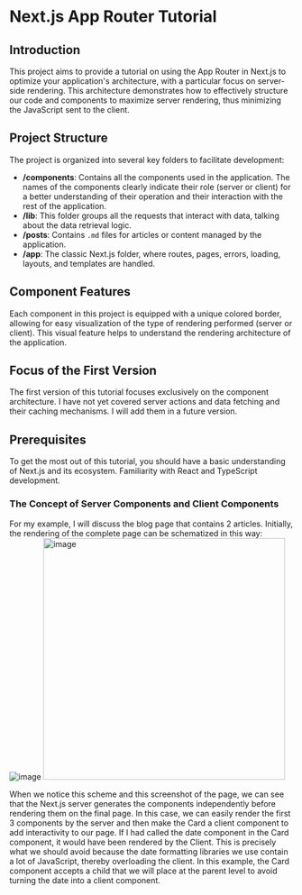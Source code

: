 # Next.js App Router Tutorial

## Introduction

This project aims to provide a tutorial on using the App Router in Next.js to optimize your application's architecture, with a particular focus on server-side rendering. This architecture demonstrates how to effectively structure our code and components to maximize server rendering, thus minimizing the JavaScript sent to the client.

## Project Structure

The project is organized into several key folders to facilitate development:

- **/components**: Contains all the components used in the application. The names of the components clearly indicate their role (server or client) for a better understanding of their operation and their interaction with the rest of the application.
- **/lib**: This folder groups all the requests that interact with data, talking about the data retrieval logic.
- **/posts**: Contains `.md` files for articles or content managed by the application.
- **/app**: The classic Next.js folder, where routes, pages, errors, loading, layouts, and templates are handled.

## Component Features

Each component in this project is equipped with a unique colored border, allowing for easy visualization of the type of rendering performed (server or client). This visual feature helps to understand the rendering architecture of the application.

## Focus of the First Version

The first version of this tutorial focuses exclusively on the component architecture. I have not yet covered server actions and data fetching and their caching mechanisms. I will add them in a future version.

## Prerequisites

To get the most out of this tutorial, you should have a basic understanding of Next.js and its ecosystem. Familiarity with React and TypeScript development.

### The Concept of Server Components and Client Components

For my example, I will discuss the blog page that contains 2 articles. Initially, the rendering of the complete page can be schematized in this way:
![image](https://github.com/Nico1500/NextAppTutorial/assets/63806892/e5e0d661-60ac-477e-8382-9d526349a626)
<img width="429" alt="image" src="https://github.com/Nico1500/NextAppTutorial/assets/63806892/e204a540-1c1e-4e7e-861a-df4c673ff515">

When we notice this scheme and this screenshot of the page, we can see that the Next.js server generates the components independently before rendering them on the final page. In this case, we can easily render the first 3 components by the server and then make the Card a client component to add interactivity to our page. If I had called the date component in the Card component, it would have been rendered by the Client. This is precisely what we should avoid because the date formatting libraries we use contain a lot of JavaScript, thereby overloading the client. In this example, the Card component accepts a child that we will place at the parent level to avoid turning the date into a client component.
